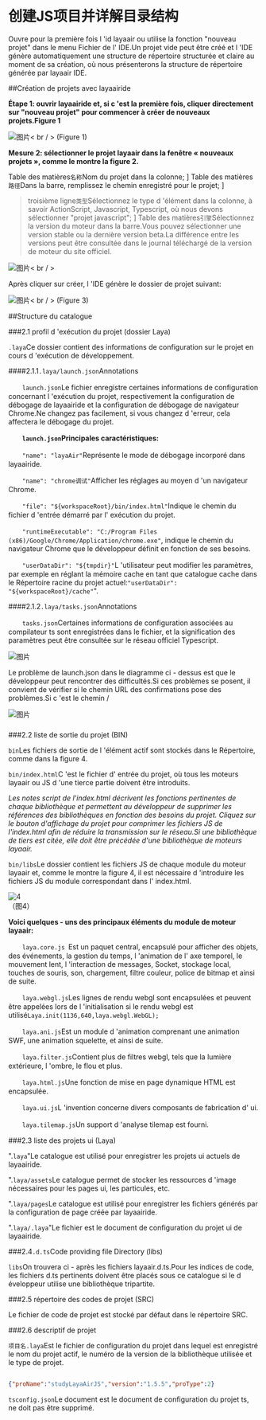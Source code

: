 # 创建JS项目并详解目录结构

Ouvre pour la première fois l 'id layaair ou utilise la fonction "nouveau projet" dans le menu Fichier de l' IDE.Un projet vide peut être créé et l 'IDE génère automatiquement une structure de répertoire structurée et claire au moment de sa création, où nous présenterons la structure de répertoire générée par layaair IDE.



##Création de projets avec layaairide

​**Étape 1: ouvrir layaairide et, si c 'est la première fois, cliquer directement sur "nouveau projet" pour commencer à créer de nouveaux projets.Figure 1**

![图片](1.jpg)< br / > (Figure 1)



​**Mesure 2: sélectionner le projet layaair dans la fenêtre « nouveaux projets », comme le montre la figure 2.**

Table des matières`名称`Nom du projet dans la colonne;
]
Table des matières`路径`Dans la barre, remplissez le chemin enregistré pour le projet;
]
> troisième ligne`类型`Sélectionnez le type d 'élément dans la colonne, à savoir ActionScript, Javascript, Typescript, où nous devons sélectionner "projet javascript";
]
Table des matières`引擎`Sélectionnez la version du moteur dans la barre.Vous pouvez sélectionner une version stable ou la dernière version beta.La différence entre les versions peut être consultée dans le journal téléchargé de la version de moteur du site officiel.

![图片](2.jpg)< br / >

Après cliquer sur créer, l 'IDE génère le dossier de projet suivant:

![图片](3.jpg)< br / > (Figure 3)



##Structure du catalogue

###2.1 profil d 'exécution du projet (dossier Laya)

​`.laya`Ce dossier contient des informations de configuration sur le projet en cours d 'exécution de développement.

####2.1.1`.laya/launch.json`Annotations

　　`launch.json`Le fichier enregistre certaines informations de configuration concernant l 'exécution du projet, respectivement la configuration de débogage de layaairide et la configuration de débogage de navigateur Chrome.Ne changez pas facilement, si vous changez d 'erreur, cela affectera le débogage du projet.

　　**`launch.json`Principales caractéristiques:**

　　`"name": "layaAir"`Représente le mode de débogage incorporé dans layaairide.

　　`"name": "chrome调试"`Afficher les réglages au moyen d 'un navigateur Chrome.

　　`"file": "${workspaceRoot}/bin/index.html"`Indique le chemin du fichier d 'entrée démarré par l' exécution du projet.

　　`"runtimeExecutable": "C:/Program Files (x86)/Google/Chrome/Application/chrome.exe"`, indique le chemin du navigateur Chrome que le développeur définit en fonction de ses besoins.

　　`"userDataDir": "${tmpdir}"`L 'utilisateur peut modifier les paramètres, par exemple en réglant la mémoire cache en tant que catalogue cache dans le Répertoire racine du projet actuel:`"userDataDir": "${workspaceRoot}/cache"`".

####2.1.2`.laya/tasks.json`Annotations

　　`tasks.json`Certaines informations de configuration associées au compilateur ts sont enregistrées dans le fichier, et la signification des paramètres peut être consultée sur le réseau officiel Typescript.



![图片](http://ldc.layabox.com/uploadfile/image/20161230/1483085141436949.png)

Le problème de launch.json dans le diagramme ci - dessus est que le développeur peut rencontrer des difficultés.Si ces problèmes se posent, il convient de vérifier si le chemin URL des confirmations pose des problèmes.Si c 'est le chemin /

![图片](http://ldc.layabox.com/uploadfile/image/20161230/1483084947914795.png)

### 

###2.2 liste de sortie du projet (BIN)

​`bin`Les fichiers de sortie de l 'élément actif sont stockés dans le Répertoire, comme dans la figure 4.

​`bin/index.html`C 'est le fichier d' entrée du projet, où tous les moteurs layaair ou JS d 'une tierce partie doivent être introduits.

​*Les notes script de l'index.html décrivent les fonctions pertinentes de chaque bibliothèque et permettent au développeur de supprimer les références des bibliothèques en fonction des besoins du projet. Cliquez sur le bouton d'affichage du projet pour comprimer les fichiers JS de l'index.html afin de réduire la transmission sur le réseau.Si une bibliothèque de tiers est citée, elle doit être précédée d'une bibliothèque de moteurs layaair.*

​`bin/libs`Le dossier contient les fichiers JS de chaque module du moteur layaair et, comme le montre la figure 4, il est nécessaire d 'introduire les fichiers JS du module correspondant dans l' index.html.

![4](4.jpg) <br />（图4）


**Voici quelques - uns des principaux éléments du module de moteur layaair:**

　　`laya.core.js `Est un paquet central, encapsulé pour afficher des objets, des événements, la gestion du temps, l 'animation de l' axe temporel, le mouvement lent, l 'interaction de messages, Socket, stockage local, touches de souris, son, chargement, filtre couleur, police de bitmap et ainsi de suite.

　　`laya.webgl.js`Les lignes de rendu webgl sont encapsulées et peuvent être appelées lors de l 'initialisation si le rendu webgl est utilisé`Laya.init(1136,640,laya.webgl.WebGL);` 

　　`laya.ani.js`Est un module d 'animation comprenant une animation SWF, une animation squelette, et ainsi de suite.

　　`laya.filter.js`Contient plus de filtres webgl, tels que la lumière extérieure, l 'ombre, le flou et plus.

　　`laya.html.js`Une fonction de mise en page dynamique HTML est encapsulée.

　　`laya.ui.js`L 'invention concerne divers composants de fabrication d' ui.

　　`laya.tilemap.js`Un support d 'analyse tilemap est fourni.




###2.3 liste des projets ui (Laya)

".`laya`"Le catalogue est utilisé pour enregistrer les projets ui actuels de layaairide.

".`laya/assets`Le catalogue permet de stocker les ressources d 'image nécessaires pour les pages ui, les particules, etc.

".`laya/pages`Le catalogue est utilisé pour enregistrer les fichiers générés par la configuration de page créée par layaairide.

".`laya/.laya`"Le fichier est le document de configuration du projet ui de layaairide.



###2.4`.d.ts`Code providing file Directory (libs)


 `libs`On trouvera ci - après les fichiers layaair.d.ts.Pour les indices de code, les fichiers d.ts pertinents doivent être placés sous ce catalogue si le d éveloppeur utilise une bibliothèque tripartite.



###2.5 répertoire des codes de projet (SRC)

Le fichier de code de projet est stocké par défaut dans le répertoire SRC.



 



###2.6 descriptif de projet

​`项目名.laya`Est le fichier de configuration du projet dans lequel est enregistré le nom du projet actif, le numéro de la version de la bibliothèque utilisée et le type de projet.


```json

{"proName":"studyLayaAirJS","version":"1.5.5","proType":2}
```

​`tsconfig.json`Le document est le document de configuration du projet ts, ne doit pas être supprimé.